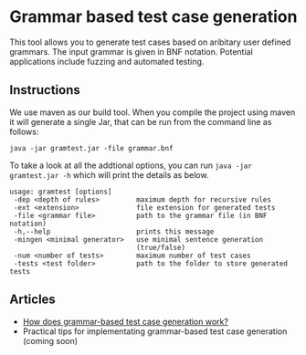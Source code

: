 # Grammar based test case generation
This tool allows you to generate test cases based on aribitary user defined grammars. The input grammar is given in BNF notation. Potential applications include fuzzing and automated testing.

## Instructions
We use maven as our build tool. When you compile the project using maven it will generate a single Jar, that can be run from the command line as follows:

`java -jar gramtest.jar -file grammar.bnf`

To take a look at all the addtional options, you can run `java -jar gramtest.jar -h` which will print the details as below.

```
usage: gramtest [options]
 -dep <depth of rules>         maximum depth for recursive rules
 -ext <extension>              file extension for generated tests
 -file <grammar file>          path to the grammar file (in BNF notation)
 -h,--help                     prints this message
 -mingen <minimal generator>   use minimal sentence generation
                               (true/false)
 -num <number of tests>        maximum number of test cases
 -tests <test folder>          path to the folder to store generated tests
```
## Articles

- [How does grammar-based test case generation work?](https://blog.srcclr.com/how-does-grammar-based-test-case-generation-work/)
- Practical tips for implementating grammar-based test case generation (coming soon)
